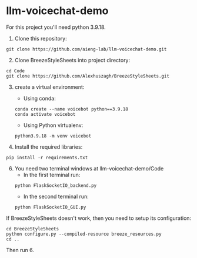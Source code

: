 # llm-voicechat-demo

For this project you'll need python 3.9.18.

1. Clone this repository:
```
git clone https://github.com/aieng-lab/llm-voicechat-demo.git
```

2. Clone BreezeStyleSheets into project directory:
```
cd Code
git clone https://github.com/Alexhuszagh/BreezeStyleSheets.git
```

3. create a virtual environment:
   - Using conda:
   ```
   conda create --name voicebot python==3.9.18
   conda activate voicebot
   ```
   
   - Using Python virtualenv:
   ```
   python3.9.18 -m venv voicebot
   ```
   
5. Install the required libraries:
```
pip install -r requirements.txt
```
6. You need two terminal windows at llm-voicechat-demo/Code
    - In the first terminal run:
    ```
    python FlaskSocketIO_backend.py
    ```
    - In the second terminal run:
    ```
    python FlaskSocketIO_GUI.py
    ```

If BreezeStyleSheets doesn't work, then you need to setup its configuration:
   ```
   cd BreezeStyleSheets
   python configure.py --compiled-resource breeze_resources.py
   cd ..
   ```
Then run 6.

